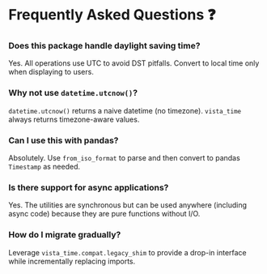 # Frequently Asked Questions ❓

### Does this package handle daylight saving time?

Yes. All operations use UTC to avoid DST pitfalls. Convert to local time only when displaying to users.

### Why not use `datetime.utcnow()`?

`datetime.utcnow()` returns a naive datetime (no timezone). `vista_time` always returns timezone-aware values.

### Can I use this with pandas?

Absolutely. Use `from_iso_format` to parse and then convert to pandas `Timestamp` as needed.

### Is there support for async applications?

Yes. The utilities are synchronous but can be used anywhere (including async code) because they are pure functions without I/O.

### How do I migrate gradually?

Leverage `vista_time.compat.legacy_shim` to provide a drop-in interface while incrementally replacing imports.
